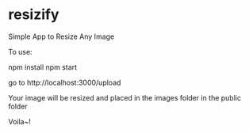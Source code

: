 # resizify
Simple App to Resize Any Image

To use:

npm install
npm start

go to http://localhost:3000/upload

Your image will be resized and placed in the images folder in the public folder

Voila~!
